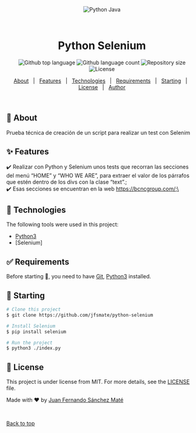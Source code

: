 <div align="center" id="top"> 
  <img src="./.github/app.gif" alt="Python Java" />

  &#xa0;

  <!-- <a href="https://pythonjava.netlify.app">Demo</a> -->
</div>

<h1 align="center">Python Selenium</h1>

<p align="center">
  <img alt="Github top language" src="https://img.shields.io/github/languages/top/jfsmate/python-selenium?color=56BEB8">

  <img alt="Github language count" src="https://img.shields.io/github/languages/count/jfsmate/python-selenium?color=56BEB8">

  <img alt="Repository size" src="https://img.shields.io/github/repo-size/jfsmate/python-selenium?color=56BEB8">

  <img alt="License" src="https://img.shields.io/github/license/jfsmate/python-selenium?color=56BEB8">

</p>

<!-- Status -->

<!-- <h4 align="center"> 
	🚧  Python Selenium 🚀 Under construction...  🚧
</h4> 

<hr> -->

<p align="center">
  <a href="#dart-about">About</a> &#xa0; | &#xa0; 
  <a href="#sparkles-features">Features</a> &#xa0; | &#xa0;
  <a href="#rocket-technologies">Technologies</a> &#xa0; | &#xa0;
  <a href="#white_check_mark-requirements">Requirements</a> &#xa0; | &#xa0;
  <a href="#checkered_flag-starting">Starting</a> &#xa0; | &#xa0;
  <a href="#memo-license">License</a> &#xa0; | &#xa0;
  <a href="https://github.com/jfsmate" target="_blank">Author</a>
</p>

<br>

## :dart: About ##

Prueba técnica de creación de un script para realizar un test con Selenim

## :sparkles: Features ##

:heavy_check_mark: Realizar con Python y Selenium unos tests que recorran las secciones del menú “HOME” y “WHO WE ARE”, para extraer el valor de los párrafos que estén dentro de los divs con la clase “text”.;\
:heavy_check_mark: Esas secciones se encuentran en la web https://bcncgroup.com/;\

## :rocket: Technologies ##

The following tools were used in this project:

- [Python3](https://www.python.org/)
- [Selenium]

## :white_check_mark: Requirements ##

Before starting :checkered_flag:, you need to have [Git](https://git-scm.com), [Python3](https://www.python.org/downloads/) installed.

## :checkered_flag: Starting ##

```bash
# Clone this project
$ git clone https://github.com/jfsmate/python-selenium

# Install Selenium
$ pip install selenium

# Run the project
$ python3 ./index.py

```

## :memo: License ##

This project is under license from MIT. For more details, see the [LICENSE](LICENSE.md) file.


Made with :heart: by <a href="https://github.com/jfsmate" target="_blank">Juan Fernando Sánchez Maté</a>

&#xa0;

<a href="#top">Back to top</a>

